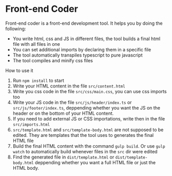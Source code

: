 # Front-end Coder

Front-end coder is a front-end development tool. It helps you by doing the following:
* You write html, css and JS in different files, the tool builds a final html file with all files in one
* You can set additional imports by declaring them in a specific file
* The tool automatically transpiles typescript to pure javascript
* The tool compiles and minify css files

How to use it

1. Run `npm install` to start
2. Write your HTML content in the file `src/content.html`
3. Write you css code in the file `src/css/main.css`, you can use css imports too
4. Write your JS code in the file `src/js/header/index.ts`  or `src/js/footer/index.ts`, deppending whether you want the JS on the header or on the bottom of your HTML content.
5. If you need to add external JS or CSS importations, write then in the file `src/imports.html`
6. `src/template.html` and `src/template-body.html` are not supposed to be edited. They are templates that the tool uses to generates the final HTML file
7. Build the final HTML content with the command `gulp build`. Or use `gulp watch` to automatically build whenever files in the `src` dir were edited
8. Find the generated file in `dist/template.html` or `dist/template-body.html` deppending whether you want a full HTML file or just the HTML body.
